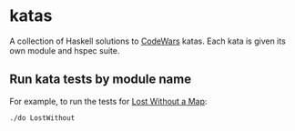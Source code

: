 # katas

A collection of Haskell solutions to [CodeWars](https://www.codewars.com) katas. Each kata is given its own module and hspec suite.

## Run kata tests by module name

For example, to run the tests for [Lost Without a Map](https://www.codewars.com/kata/beginner-lost-without-a-map/train/haskell):

```bash
./do LostWithout
```
